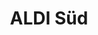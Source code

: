 ---
title: "ALDI Süd"
url: /bergisch-gladbach/aldi-sued-frankenforster-strasse/
shop: Supermarkt
---